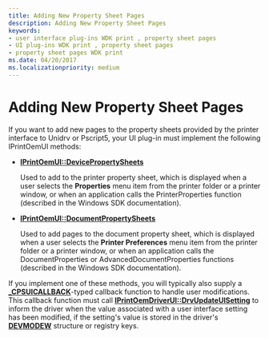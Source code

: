```yaml
---
title: Adding New Property Sheet Pages
description: Adding New Property Sheet Pages
keywords:
- user interface plug-ins WDK print , property sheet pages
- UI plug-ins WDK print , property sheet pages
- property sheet pages WDK print
ms.date: 04/20/2017
ms.localizationpriority: medium
---
```


# Adding New Property Sheet Pages





If you want to add new pages to the property sheets provided by the printer interface to Unidrv or Pscript5, your UI plug-in must implement the following IPrintOemUI methods:

-   [**IPrintOemUI::DevicePropertySheets**](/windows-hardware/drivers/ddi/prcomoem/nf-prcomoem-iprintoemui-devicepropertysheets)

    Used to add to the printer property sheet, which is displayed when a user selects the **Properties** menu item from the printer folder or a printer window, or when an application calls the PrinterProperties function (described in the Windows SDK documentation).

-   [**IPrintOemUI::DocumentPropertySheets**](/windows-hardware/drivers/ddi/prcomoem/nf-prcomoem-iprintoemui-documentpropertysheets)

    Used to add pages to the document property sheet, which is displayed when a user selects the **Printer Preferences** menu item from the printer folder or a printer window, or when an application calls the DocumentProperties or AdvancedDocumentProperties functions (described in the Windows SDK documentation).

If you implement one of these methods, you will typically also supply a [**\_CPSUICALLBACK**](/windows-hardware/drivers/ddi/compstui/nc-compstui-_cpsuicallback)-typed callback function to handle user modifications. This callback function must call [**IPrintOemDriverUI::DrvUpdateUISetting**](/windows-hardware/drivers/ddi/prcomoem/nf-prcomoem-iprintoemdriverui-drvupdateuisetting) to inform the driver when the value associated with a user interface setting has been modified, if the setting's value is stored in the driver's [**DEVMODEW**](/windows/win32/api/wingdi/ns-wingdi-devmodew) structure or registry keys.

 


